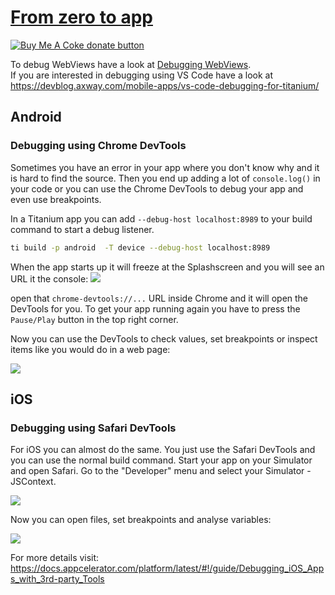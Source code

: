 # [From zero to app](https://fromzerotoapp.com)

<span class="badge-buymeacoffee"><a href="https://www.buymeacoffee.com/miga" title="donate"><img src="https://img.shields.io/badge/buy%20me%20a%20coke-donate-orange.svg" alt="Buy Me A Coke donate button" /></a></span>

To debug WebViews have a look at <a href="./debugging_webviews.md">Debugging WebViews</a>.<br/>
If you are interested in debugging using VS Code have a look at <a href="https://devblog.axway.com/mobile-apps/vs-code-debugging-for-titanium/">https://devblog.axway.com/mobile-apps/vs-code-debugging-for-titanium/</a>

## Android

### Debugging using Chrome DevTools

Sometimes you have an error in your app where you don't know why and it is hard to find the source. Then you end up adding a lot of `console.log()` in your code or you can use the Chrome DevTools to debug your app and even use breakpoints.

In a Titanium app you can add `--debug-host localhost:8989` to your build command to start a debug listener.

```bash
ti build -p android  -T device --debug-host localhost:8989
```

When the app starts up it will freeze at the Splashscreen and you will see an URL it the console:
<img src="images/chrome_1.png"/>

open that `chrome-devtools://...` URL inside Chrome and it will open the DevTools for you. To get your app running again you have to press the `Pause/Play` button in the top right corner.

Now you can use the DevTools to check values, set breakpoints or inspect items like you would do in a web page:

<img src="images/chrome_2.png"/>

## iOS

### Debugging using Safari DevTools

For iOS you can almost do the same. You just use the Safari DevTools and you can use the normal build command. Start your app on your Simulator and open Safari. Go to the "Developer" menu and select your Simulator - JSContext.  

<img src="images/safari_1.png"/><br/>

Now you can open files, set breakpoints and analyse variables:

<img src="images/safari_2.png"/><br/>

For more details visit: https://docs.appcelerator.com/platform/latest/#!/guide/Debugging_iOS_Apps_with_3rd-party_Tools
